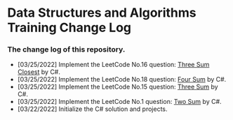 # Data Structures and Algorithms Training Change Log
### The change log of this repository.

* [03/25/2022] Implement the LeetCode No.16 question: [Three Sum Closest](leetcode/questions/Question16.md) by C#.
* [03/25/2022] Implement the LeetCode No.18 question: [Four Sum](leetcode/questions/Question18.md) by C#.
* [03/25/2022] Implement the LeetCode No.15 question: [Three Sum](leetcode/questions/Question15.md) by C#.
* [03/25/2022] Implement the LeetCode No.1 question: [Two Sum](leetcode/questions/Question1.md) by C#.
* [03/22/2022] Initialize the C# solution and projects.
